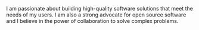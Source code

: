 I am passionate about building high-quality software solutions that meet the needs of my users. I am also a strong advocate for open source software and I believe in the power of collaboration to solve complex problems.

<!---
felixhutuo/felixhutuo is a ✨ special ✨ repository because its `README.md` (this file) appears on your GitHub profile.
You can click the Preview link to take a look at your changes.
--->
